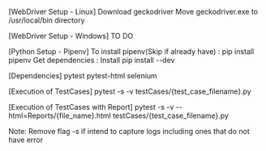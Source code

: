 [WebDriver Setup - Linux]
Download geckodriver
Move geckodriver.exe to /usr/local/bin directory

[WebDriver Setup - Windows]
TO DO

[Python Setup - Pipenv]
To install pipenv(Skip if already have) : pip install pipenv
Get dependencies : Install pip install --dev

[Dependencies]
pytest
pytest-html
selenium


[Execution of TestCases]
pytest -s -v testCases/{test_case_filename}.py

[Execution of TestCases with Report]
pytest -s -v --html=Reports/{file_name}.html testCases/{test_case_filename}.py

Note: Remove flag -s if intend to capture logs including ones that do not have error

